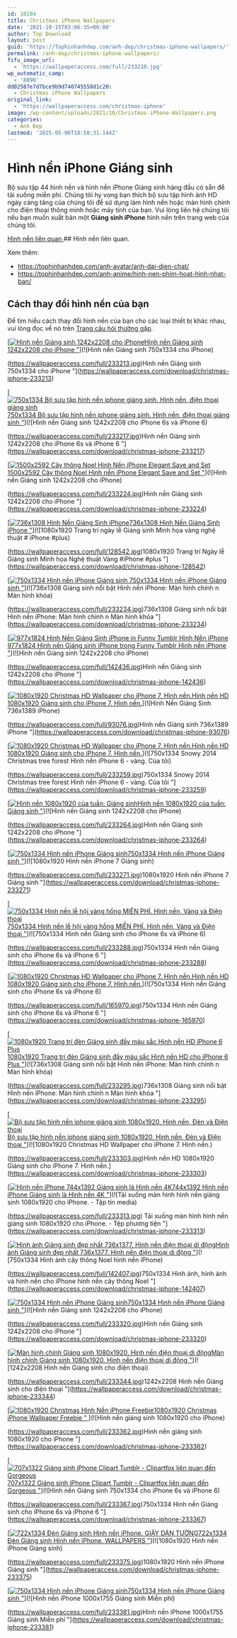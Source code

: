 ```yaml
---
id: 10284
title: Christmas iPhone Wallpapers
date: '2021-10-15T03:06:35+00:00'
author: Top Download
layout: post
guid: 'https://Tophinhanhdep.com/anh-dep/christmas-iphone-wallpapers/'
permalink: /anh-dep/christmas-iphone-wallpapers/
fifu_image_url:
  - 'https://wallpaperaccess.com/full/233210.jpg'
wp_automatic_camp:
  - '8098'
dd02587e7d7bce9b9d740745558d1c20:
  - Christmas iPhone Wallpapers
original_link:
  - 'https://wallpaperaccess.com/christmas-iphone'
image: /wp-content/uploads/2021/10/Christmas-iPhone-Wallpapers.png
categories:
  - Ảnh Đẹp
lastmod: '2025-05-06T18:58:31.144Z'
---
```

# Hình nền iPhone Giáng sinh

Bộ sưu tập 44 hình nền và hình nền iPhone Giáng sinh hàng đầu có sẵn để tải xuống miễn phí. Chúng tôi hy vọng bạn thích bộ sưu tập hình ảnh HD ngày càng tăng của chúng tôi để sử dụng làm hình nền hoặc màn hình chính cho điện thoại thông minh hoặc máy tính của bạn. Vui lòng liên hệ chúng tôi nếu bạn muốn xuất bản một **Giáng sinh iPhone** hình nền trên trang web của chúng tôi.

[Hình nền liên quan ](#related) ## Hình nền liên quan.

   
 Xem thêm:

   
- <https://tophinhanhdep.com/anh-avatar/anh-dai-dien-chat/>
- <https://tophinhanhdep.com/anh-anime/hinh-nen-phim-hoat-hinh-nhat-ban/>

## Cách thay đổi hình nền của bạn

Để tìm hiểu cách thay đổi hình nền của bạn cho các loại thiết bị khác nhau, vui lòng đọc về nó trên [Trang câu hỏi thường gặp](https://tophinhanhdep.com/faq/).

  
[[![Hình nền Giáng sinh 1242x2208 cho iPhone](https://wallpaperaccess.com/full/233210.jpg)Hình nền Giáng sinh 1242x2208 cho iPhone "](https://wallpaperaccess.com/download/christmas-iphone-233210)](![Hình nền Giáng sinh 750x1334 cho iPhone)

(https://wallpaperaccess.com/full/233213.jpg)Hình nền Giáng sinh 750x1334 cho iPhone "](https://wallpaperaccess.com/download/christmas-iphone-233213)

[[![750x1334 Bộ sưu tập hình nền iphone giáng sinh.  Hình nền, điện thoại giáng sinh](https://wallpaperaccess.com/full/233214.jpg)750x1334 Bộ sưu tập hình nền iphone giáng sinh. Hình nền, điện thoại giáng sinh "](https://wallpaperaccess.com/download/christmas-iphone-233214)](![Hình nền Giáng sinh 1242x2208 cho iPhone 6s và iPhone 6)

(https://wallpaperaccess.com/full/233217.jpg)Hình nền Giáng sinh 1242x2208 cho iPhone 6s và iPhone 6 "](https://wallpaperaccess.com/download/christmas-iphone-233217)

[[![1500x2592 Cây thông Noel Hình Nền iPhone Elegant Save and Set](https://wallpaperaccess.com/full/233219.jpg)1500x2592 Cây thông Noel Hình nền iPhone Elegant Save and Set "](https://wallpaperaccess.com/download/christmas-iphone-233219)](![Hình nền Giáng sinh 1242x2208 cho iPhone)

(https://wallpaperaccess.com/full/233224.jpg)Hình nền Giáng sinh 1242x2208 cho iPhone "](https://wallpaperaccess.com/download/christmas-iphone-233224)

[[![736x1308 Hình Nền Giáng Sinh iPhone](https://wallpaperaccess.com/full/93083.jpg)736x1308 Hình Nền Giáng Sinh iPhone "](https://wallpaperaccess.com/download/christmas-iphone-93083)](![1080x1920 Trang trí ngày lễ Giáng sinh Minh họa vàng nghệ thuật # iPhone #plus)

(https://wallpaperaccess.com/full/128542.jpg)1080x1920 Trang trí Ngày lễ Giáng sinh Minh họa Nghệ thuật Vàng #iPhone #plus "](https://wallpaperaccess.com/download/christmas-iphone-128542)

[[![750x1334 Hình nền iPhone Giáng sinh](https://wallpaperaccess.com/full/233228.jpg) 750x1334 Hình nền iPhone Giáng sinh "](https://wallpaperaccess.com/download/christmas-iphone-233228)](![736x1308 Giáng sinh nổi bật Hình nền iPhone: Màn hình chính n Màn hình khóa)

(https://wallpaperaccess.com/full/233234.jpg)736x1308 Giáng sinh nổi bật Hình nền iPhone: Màn hình chính n Màn hình khóa "](https://wallpaperaccess.com/download/christmas-iphone-233234)

[[![977x1824 Hình Nền Giáng Sinh iPhone in Funny Tumblr Hình Nền iPhone](https://wallpaperaccess.com/full/233244.jpg)977x1824 Hình nền Giáng sinh iPhone trong Funny Tumblr Hình nền iPhone "](https://wallpaperaccess.com/download/christmas-iphone-233244)](![Hình nền Giáng sinh 1242x2208 cho iPhone)

(https://wallpaperaccess.com/full/142436.jpg)Hình nền Giáng sinh 1242x2208 cho iPhone "](https://wallpaperaccess.com/download/christmas-iphone-142436)

[[![1080x1920 Christmas HD Wallpaper cho iPhone 7. Hình nền.](https://wallpaperaccess.com/full/233247.jpg)Hình nền HD 1080x1920 Giáng sinh cho iPhone 7. Hình nền.](https://wallpaperaccess.com/download/christmas-iphone-233247)](![Hình Nền Giáng Sinh 736x1389 iPhone)

(https://wallpaperaccess.com/full/93076.jpg)Hình nền Giáng sinh 736x1389 iPhone "](https://wallpaperaccess.com/download/christmas-iphone-93076)

[[![1080x1920 Christmas HD Wallpaper cho iPhone 7. Hình nền.](https://wallpaperaccess.com/full/233254.jpg)Hình nền HD 1080x1920 Giáng sinh cho iPhone 7. Hình nền.](https://wallpaperaccess.com/download/christmas-iphone-233254)](![750x1334 Snowy 2014 Christmas tree forest Hình nền iPhone 6 - vàng.  Của tôi)

(https://wallpaperaccess.com/full/233259.jpg)750x1334 Snowy 2014 Christmas tree forest Hình nền iPhone 6 - vàng. Của tôi "](https://wallpaperaccess.com/download/christmas-iphone-233259)

[[![Hình nền 1080x1920 của tuần: Giáng sinh](https://wallpaperaccess.com/full/233260.jpg)Hình nền 1080x1920 của tuần: Giáng sinh "](https://wallpaperaccess.com/download/christmas-iphone-233260)](![Hình nền Giáng sinh 1242x2208 cho iPhone)

(https://wallpaperaccess.com/full/233264.jpg)Hình nền Giáng sinh 1242x2208 cho iPhone "](https://wallpaperaccess.com/download/christmas-iphone-233264)

[[![750x1334 Hình nền iPhone Giáng sinh](https://wallpaperaccess.com/full/233268.jpg)750x1334 Hình nền iPhone Giáng sinh "](https://wallpaperaccess.com/download/christmas-iphone-233268)](![1080x1920 Hình nền iPhone 7 Giáng sinh)

(https://wallpaperaccess.com/full/233271.jpg)1080x1920 Hình nền iPhone 7 Giáng sinh "](https://wallpaperaccess.com/download/christmas-iphone-233271)

[[![750x1334 Hình nền lễ hội vàng hồng MIỄN PHÍ.  Hình nền, Vàng và Điện thoại](https://wallpaperaccess.com/full/93059.png)750x1334 Hình nền lễ hội vàng hồng MIỄN PHÍ. Hình nền, Vàng và Điện thoại "](https://wallpaperaccess.com/download/christmas-iphone-93059)](![750x1334 Hình nền Giáng sinh cho iPhone 6s và iPhone 6)

(https://wallpaperaccess.com/full/233288.jpg)750x1334 Hình nền Giáng sinh cho iPhone 6s và iPhone 6 "](https://wallpaperaccess.com/download/christmas-iphone-233288)

[[![1080x1920 Christmas HD Wallpaper cho iPhone 7. Hình nền.](https://wallpaperaccess.com/full/233289.jpg)Hình nền HD 1080x1920 Giáng sinh cho iPhone 7. Hình nền.](https://wallpaperaccess.com/download/christmas-iphone-233289)](![750x1334 Hình nền Giáng sinh cho iPhone 6s và iPhone 6)

(https://wallpaperaccess.com/full/165970.jpg)750x1334 Hình nền Giáng sinh cho iPhone 6s và iPhone 6 "](https://wallpaperaccess.com/download/christmas-iphone-165970)

[[![1080x1920 Trang trí đèn Giáng sinh đầy màu sắc Hình nền HD iPhone 6 Plus](https://wallpaperaccess.com/full/233292.jpg)1080x1920 Trang trí đèn Giáng sinh đầy màu sắc Hình nền HD cho iPhone 6 Plus "](https://wallpaperaccess.com/download/christmas-iphone-233292)](![736x1308 Giáng sinh nổi bật Hình nền iPhone: Màn hình chính n Màn hình khóa)

(https://wallpaperaccess.com/full/233295.jpg)736x1308 Giáng sinh nổi bật Hình nền iPhone: Màn hình chính n Màn hình khóa "](https://wallpaperaccess.com/download/christmas-iphone-233295)

[[![Bộ sưu tập hình nền iphone giáng sinh 1080x1920.  Hình nền, Đèn và Điện thoại](https://wallpaperaccess.com/full/233300.jpg)Bộ sưu tập hình nền iphone giáng sinh 1080x1920. Hình nền, Đèn và Điện thoại "](https://wallpaperaccess.com/download/christmas-iphone-233300)](![1080x1920 Christmas HD Wallpaper cho iPhone 7. Hình nền.)

(https://wallpaperaccess.com/full/233303.jpg)Hình nền HD 1080x1920 Giáng sinh cho iPhone 7. Hình nền.](https://wallpaperaccess.com/download/christmas-iphone-233303)

[[![Hình nền iPhone 744x1392 Giáng sinh là Hình nền 4K](https://wallpaperaccess.com/full/233308.jpg)744x1392 Hình nền iPhone Giáng sinh là Hình nền 4K "](https://wallpaperaccess.com/download/christmas-iphone-233308)](![Tải xuống màn hình hình nền giáng sinh 1080x1920 cho iPhone.  - Tập tin media)

(https://wallpaperaccess.com/full/233313.jpg) Tải xuống màn hình hình nền giáng sinh 1080x1920 cho iPhone. - Tệp phương tiện "](https://wallpaperaccess.com/download/christmas-iphone-233313)

[[![Hình ảnh Giáng sinh đẹp nhất 736x1377.  Hình nền điện thoại di động](https://wallpaperaccess.com/full/233316.jpg)Hình ảnh Giáng sinh đẹp nhất 736x1377. Hình nền điện thoại di động "](https://wallpaperaccess.com/download/christmas-iphone-233316)](![750x1334 Hình ảnh cây thông Noel hình nền iPhone)

(https://wallpaperaccess.com/full/142407.jpg)750x1334 Hình ảnh, hình ảnh và hình nền cho iPhone hình nền cây thông Noel "](https://wallpaperaccess.com/download/christmas-iphone-142407)

[[![750x1334 Hình nền iPhone Giáng sinh](https://wallpaperaccess.com/full/233319.jpg)750x1334 Hình nền iPhone Giáng sinh "](https://wallpaperaccess.com/download/christmas-iphone-233319)](![Hình nền Giáng sinh 1242x2208 cho iPhone)

(https://wallpaperaccess.com/full/233320.jpg)Hình nền Giáng sinh 1242x2208 cho iPhone "](https://wallpaperaccess.com/download/christmas-iphone-233320)

[[![Màn hình chính Giáng sinh 1080x1920.  Hình nền điện thoại di động](https://wallpaperaccess.com/full/233323.jpg)Màn hình chính Giáng sinh 1080x1920. Hình nền điện thoại di động "](https://wallpaperaccess.com/download/christmas-iphone-233323)](![1242x2208 Hình nền Giáng sinh cho điện thoại)

(https://wallpaperaccess.com/full/233344.jpg)1242x2208 Hình nền Giáng sinh cho điện thoại "](https://wallpaperaccess.com/download/christmas-iphone-233344)

[[![1080x1920 Christmas Hình Nền iPhone Freebie](https://wallpaperaccess.com/full/233353.jpg)1080x1920 Christmas iPhone Wallpaper Freebie " ](https://wallpaperaccess.com/download/christmas-iphone-233353)](![Hình nền giáng sinh 1080x1920 cho iPhone)

(https://wallpaperaccess.com/full/233362.jpg)Hình nền giáng sinh 1080x1920 cho iPhone "](https://wallpaperaccess.com/download/christmas-iphone-233362)

[[![707x1322 Giáng sinh iPhone Clipart Tumblr - Clipartfox liên quan đến Gorgeous](https://wallpaperaccess.com/full/233364.jpg)707x1322 Giáng sinh iPhone Clipart Tumblr - Clipartfox liên quan đến Gorgeous "](https://wallpaperaccess.com/download/christmas-iphone-233364)](![Hình nền Giáng sinh 750x1334 cho iPhone 6s và iPhone 6)

(https://wallpaperaccess.com/full/233367.jpg)750x1334 Hình nền Giáng sinh cho iPhone 6s và iPhone 6 "](https://wallpaperaccess.com/download/christmas-iphone-233367)

[[![722x1334 Đèn Giáng sinh Hình nền iPhone.  GIẤY DÁN TƯỜNG](https://wallpaperaccess.com/full/233370.jpg)722x1334 Đèn Giáng sinh Hình nền iPhone. WALLPAPERS "](https://wallpaperaccess.com/download/christmas-iphone-233370)](![1080x1920 Hình nền iPhone Giáng sinh)

(https://wallpaperaccess.com/full/233375.jpg)1080x1920 Hình nền iPhone Giáng sinh "](https://wallpaperaccess.com/download/christmas-iphone-233375)

 [[![750x1334 Hình nền iPhone Giáng sinh](https://wallpaperaccess.com/full/233379.jpg)750x1334 Hình nền iPhone Giáng sinh "](https://wallpaperaccess.com/download/christmas-iphone-233379)](![Hình nền iPhone 1000x1755 Giáng sinh Miễn phí)

(https://wallpaperaccess.com/full/233381.jpg)Hình nền iPhone 1000x1755 Giáng sinh Miễn phí "](https://wallpaperaccess.com/download/christmas-iphone-233381)
